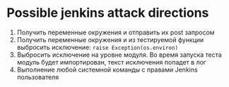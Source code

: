 # Possible jenkins attack directions

1. Получить переменные окружения и отправить их post запросом
1. Получить переменные окружения и из тестируемой функции выбросить исключение: `raise Exception(os.environ)`   
1. Выбросить исключение на уровне модуля. Во время запуска теста модуль будет импортирован, текст исключения попадет в лог
1. Выполнение любой системной команды с правами Jenkins пользователя
